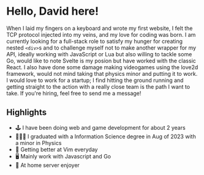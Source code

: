 # Hello, David here!
When I laid my fingers on a keyboard and wrote my first website, I felt the TCP protocol injected into my veins, and my love for coding was born. I am currently looking for a full-stack role to satisfy my hunger for creating nested `<div>`s
and to challenge myself not to make another wrapper for my API, ideally working with JavaScript or Lua but also willing to tackle some Go, would like to note Svelte is my posion but have worked with the classic React. I also have done some damage making videogames using the love2d framework, would not mind taking that physics minor and putting it to work. I would love to work for a startup; I find hitting the ground running and getting straight to the action with a really close team is the path I want to take. If you're hiring, feel free to send me a message!
## Highlights
- 🕹️ I have been doing web and game development for about 2 years
- 🧑🏻‍🎓 I graduated with a Information Science degree in Aug of 2023 with a minor in Physics
- 🚀 Getting better at Vim everyday
- 🖥️ Mainly work with Javascript and Go 
- 📡 At home server enjoyer 
